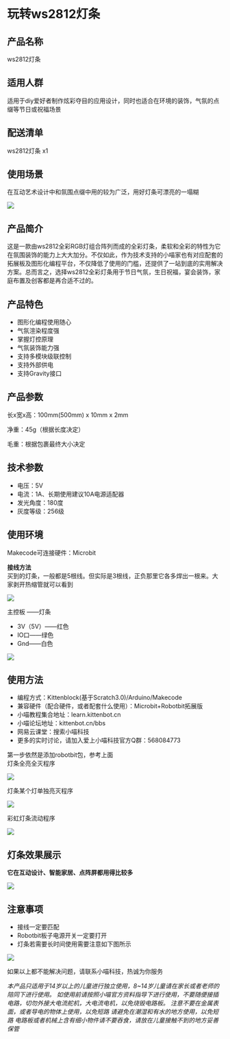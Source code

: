 # 玩转ws2812灯条

## 产品名称 

ws2812灯条

## 适用人群

适用于diy爱好者制作炫彩夺目的应用设计，同时也适合在环境的装饰，气氛的点缀等节日或祝福场景

## 配送清单

ws2812灯条 x1

## 使用场景

在互动艺术设计中和氛围点缀中用的较为广泛，用好灯条可漂亮的一塌糊

![](./light/shiyongchangjing.png) 

## 产品简介

这是一款由ws2812全彩RGB灯组合阵列而成的全彩灯条，柔软和全彩的特性为它在氛围装饰的能力上大大加分。不仅如此，作为技术支持的小喵家也有对应配套的拓展板及图形化编程平台，不仅降低了使用的门槛，还提供了一站到底的实用解决方案。总而言之，选择ws2812全彩灯条用于节日气氛，生日祝福，宴会装饰，家庭布置及创客都是再合适不过的。

## 产品特色

- 图形化编程使用随心
- 气氛渲染程度强
- 掌握灯控原理
- 气氛装饰能力强
- 支持多模块级联控制
- 支持外部供电
- 支持Gravity接口

## 产品参数 

长x宽x高：100mm(500mm) x 10mm x 2mm

净重：45g（根据长度决定）

毛重：根据包裹最终大小决定

## 技术参数

- 电压：5V
- 电流：1A、长期使用建议10A电源适配器
- 发光角度：180度
- 灰度等级：256级

## 使用环境

Makecode可连接硬件：Microbit


**接线方法**  
买到的灯条，一般都是5根线。但实际是3根线，正负那里它各多焊出一根来。大家剥开热缩管就可以看到  

![](./light/jiexian1.png)  

主控板 ——灯条  

- 3V（5V）——红色
- IO口——绿色
- Gnd——白色  
  
![](./light/jiexian2.png)  
  
## 使用方法

- 编程方式：Kittenblock(基于Scratch3.0)/Arduino/Makecode
- 兼容硬件（配合硬件，或者配套什么使用）：Microbit+Robotbit拓展版
- 小喵教程集合地址：learn.kittenbot.cn
- 小喵论坛地址：kittenbot.cn/bbs
- 网易云课堂：搜索小喵科技
- 更多的实时讨论，请加入爱上小喵科技官方Q群：568084773

第一步依然是添加robotbit包，参考上面  
灯条全亮全灭程序  

![](./light/makecode3.png)  

灯条某个灯单独亮灭程序  

![](./light/makecode4.png)  

彩虹灯条流动程序  

![](./light/makecode5.png)  

## 灯条效果展示
**它在互动设计、智能家居、点阵屏都用得比较多**  

![](./light/xiaoguo1.gif)  

## 注意事项   
    
- 接线一定要匹配
- Robotbit板子电源开关一定要打开   
- 灯条若需要长时间使用需要注意如下图所示   

![](./light/tips.png)  
  
如果以上都不能解决问题，请联系小喵科技，热诚为你服务  


_本产品只适用于14岁以上的儿童进行独立使用，8~14岁儿童请在家长或者老师的陪同下进行使用。
如使用前请按照小喵官方资料指导下进行使用，不要随便接插电路，切勿外接大电流舵机，大电流电机，以免烧毁电路板。
注意不要在金属表面，或者导电的物体上使用，以免短路
请避免在潮湿和有水的地方使用，以免短路
电路板或者机械上含有细小物件请不要吞食，请放在儿童接触不到的地方妥善保管_